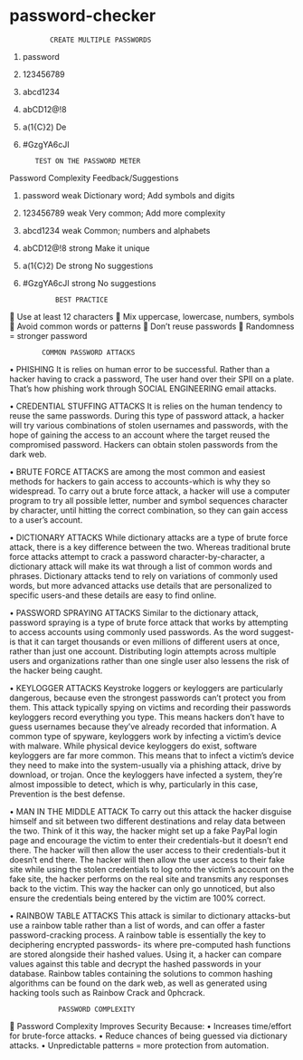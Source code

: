 # password-checker

              CREATE MULTIPLE PASSWORDS
1.	password
2.	123456789
3.	abcd1234
4.	abCD12@!8
5.	a(1{C}2) De
6.	#GzgYA6cJI

           TEST ON THE PASSWORD METER
Password		Complexity			Feedback/Suggestions
1.	password		weak			Dictionary word; Add symbols and digits
2.	123456789		weak			Very common; Add more complexity
3.	abcd1234		weak			Common; numbers and alphabets
4.	abCD12@!8		strong			Make it unique
5.	a(1{C}2) De		strong     	             No suggestions
6.	#GzgYA6cJI		strong			No suggestions


                BEST PRACTICE
	Use at least 12 characters
	Mix uppercase, lowercase, numbers, symbols
	Avoid common words or patterns 
	Don’t reuse passwords
	Randomness = stronger password


            COMMON PASSWORD ATTACKS 


•	PHISHING It is relies on human error to be successful. Rather than a hacker having to crack a password, The user hand over their SPII on a plate. That’s how phishing work through SOCIAL ENGINEERING email attacks.


•	CREDENTIAL STUFFING ATTACKS It is relies on the human tendency to reuse the same passwords. During this type of password attack, a hacker will try various combinations of stolen usernames and passwords, with the hope of gaining the access to an account where the target reused the compromised password. Hackers can obtain stolen passwords from the dark web.


•	BRUTE FORCE ATTACKS are among the most common and easiest methods for hackers to gain access to accounts-which is why they so widespread. To carry out a brute force attack, a hacker will use a computer program to try all possible letter, number and symbol sequences character by character, until hitting the correct combination, so they can gain access to a user’s account.


•	DICTIONARY ATTACKS While dictionary attacks are a type of brute force attack, there is a key difference between the two. Whereas traditional brute force attacks attempt to crack a password character-by-character, a dictionary attack will make its wat through a list of common words and phrases. Dictionary attacks tend to rely on variations of commonly used words, but more advanced attacks use details that are personalized to specific users-and these details are easy to find online.


•	PASSWORD SPRAYING ATTACKS Similar to the dictionary attack, password spraying is a type of brute force attack that works by attempting to access accounts using commonly used passwords. As the word suggest- is that it can target thousands or even millions of different users at once, rather than just one account. Distributing login attempts across multiple users and organizations rather than one single user also lessens the risk of the hacker being caught.


•	KEYLOGGER ATTACKS Keystroke loggers or keyloggers are particularly dangerous, because even the strongest passwords can’t protect you from them. This attack typically spying on victims and recording their passwords keyloggers record everything you type. This means hackers don’t have to guess usernames because they’ve already recorded that information. A common type of spyware, keyloggers work by infecting a victim’s device with malware. While physical device keyloggers do exist, software keyloggers are far more common. This means that to infect a victim’s device they need to make into the system-usually via a phishing attack, drive by download, or trojan. Once the keyloggers have infected a system, they’re almost impossible to detect, which is why, particularly in this case, Prevention is the best defense.


•	MAN IN THE MIDDLE ATTACK To carry out this attack the hacker disguise himself and sit between two different destinations and relay data between the two. Think of it this way, the hacker might set up a fake PayPal login page and encourage the victim to enter their credentials-but it doesn’t end there. The hacker will then allow the user access to their credentials-but it doesn’t end there. The hacker will then allow the user access to their fake site while using the stolen credentials to log onto the victim’s account on the fake site, the hacker performs on the real site and transmits any responses back to the victim. This way the hacker can only go unnoticed, but also ensure the credentials being entered by the victim are 100% correct.


•	RAINBOW TABLE ATTACKS This attack is similar to dictionary attacks-but use a rainbow table rather than a list of words, and can offer a faster password-cracking process. A rainbow table is essentially the key to deciphering encrypted passwords- its where pre-computed hash functions are stored alongside their hashed values. Using it, a hacker can compare values against this table and decrypt the hashed passwords in your database. Rainbow tables containing the solutions to common hashing algorithms can be found on the dark web, as well as generated using hacking tools such as Rainbow Crack and 0phcrack.


                PASSWORD COMPLEXITY

	Password Complexity Improves Security Because:
•	Increases time/effort for brute-force attacks.
•	Reduce chances of being guessed via dictionary attacks.
•	Unpredictable patterns = more protection from automation.

